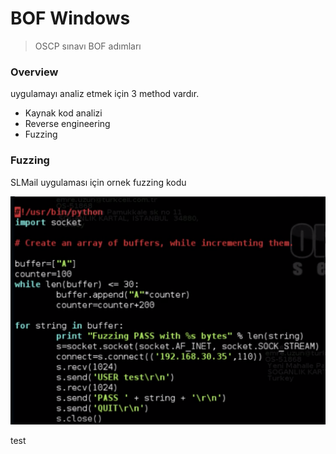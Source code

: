 # BOF Windows
> OSCP sınavı BOF adımları

### Overview
uygulamayı analiz etmek için 3 method vardır.
* Kaynak kod analizi
* Reverse engineering
* Fuzzing

### Fuzzing

SLMail uygulaması için ornek fuzzing kodu

![Fuzzing SLMail](pictures/pic1.png)

test
